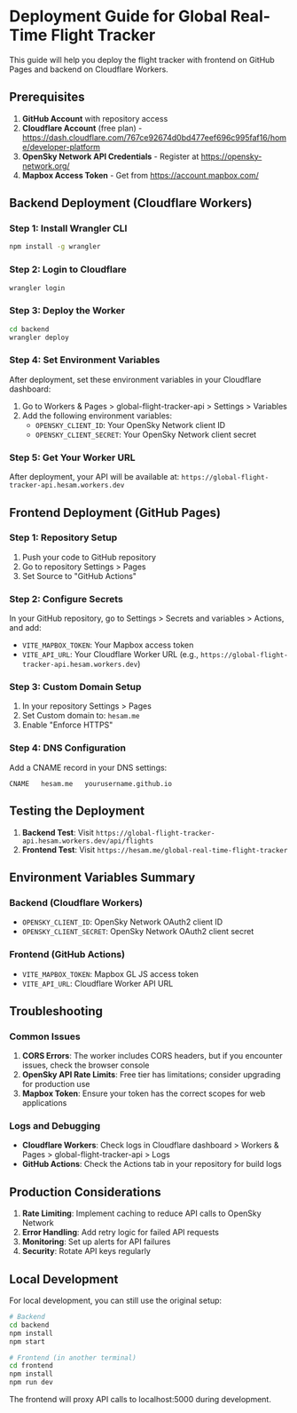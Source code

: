 # Deployment Guide for Global Real-Time Flight Tracker

This guide will help you deploy the flight tracker with frontend on GitHub Pages and backend on Cloudflare Workers.

## Prerequisites

1. **GitHub Account** with repository access
2. **Cloudflare Account** (free plan) - https://dash.cloudflare.com/767ce92674d0bd477eef696c995faf16/home/developer-platform
3. **OpenSky Network API Credentials** - Register at https://opensky-network.org/
4. **Mapbox Access Token** - Get from https://account.mapbox.com/

## Backend Deployment (Cloudflare Workers)

### Step 1: Install Wrangler CLI
```bash
npm install -g wrangler
```

### Step 2: Login to Cloudflare
```bash
wrangler login
```

### Step 3: Deploy the Worker
```bash
cd backend
wrangler deploy
```

### Step 4: Set Environment Variables
After deployment, set these environment variables in your Cloudflare dashboard:

1. Go to Workers & Pages > global-flight-tracker-api > Settings > Variables
2. Add the following environment variables:
   - `OPENSKY_CLIENT_ID`: Your OpenSky Network client ID
   - `OPENSKY_CLIENT_SECRET`: Your OpenSky Network client secret

### Step 5: Get Your Worker URL
After deployment, your API will be available at:
`https://global-flight-tracker-api.hesam.workers.dev`

## Frontend Deployment (GitHub Pages)

### Step 1: Repository Setup
1. Push your code to GitHub repository
2. Go to repository Settings > Pages
3. Set Source to "GitHub Actions"

### Step 2: Configure Secrets
In your GitHub repository, go to Settings > Secrets and variables > Actions, and add:

- `VITE_MAPBOX_TOKEN`: Your Mapbox access token
- `VITE_API_URL`: Your Cloudflare Worker URL (e.g., `https://global-flight-tracker-api.hesam.workers.dev`)

### Step 3: Custom Domain Setup
1. In your repository Settings > Pages
2. Set Custom domain to: `hesam.me`
3. Enable "Enforce HTTPS"

### Step 4: DNS Configuration
Add a CNAME record in your DNS settings:
```
CNAME   hesam.me   yourusername.github.io
```

## Testing the Deployment

1. **Backend Test**: Visit `https://global-flight-tracker-api.hesam.workers.dev/api/flights`
2. **Frontend Test**: Visit `https://hesam.me/global-real-time-flight-tracker`

## Environment Variables Summary

### Backend (Cloudflare Workers)
- `OPENSKY_CLIENT_ID`: OpenSky Network OAuth2 client ID
- `OPENSKY_CLIENT_SECRET`: OpenSky Network OAuth2 client secret

### Frontend (GitHub Actions)
- `VITE_MAPBOX_TOKEN`: Mapbox GL JS access token
- `VITE_API_URL`: Cloudflare Worker API URL

## Troubleshooting

### Common Issues

1. **CORS Errors**: The worker includes CORS headers, but if you encounter issues, check the browser console
2. **OpenSky API Rate Limits**: Free tier has limitations; consider upgrading for production use
3. **Mapbox Token**: Ensure your token has the correct scopes for web applications

### Logs and Debugging

- **Cloudflare Workers**: Check logs in Cloudflare dashboard > Workers & Pages > global-flight-tracker-api > Logs
- **GitHub Actions**: Check the Actions tab in your repository for build logs

## Production Considerations

1. **Rate Limiting**: Implement caching to reduce API calls to OpenSky Network
2. **Error Handling**: Add retry logic for failed API requests
3. **Monitoring**: Set up alerts for API failures
4. **Security**: Rotate API keys regularly

## Local Development

For local development, you can still use the original setup:

```bash
# Backend
cd backend
npm install
npm start

# Frontend (in another terminal)
cd frontend
npm install
npm run dev
```

The frontend will proxy API calls to localhost:5000 during development.
